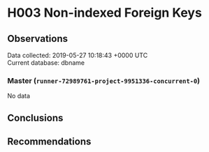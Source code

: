 # H003 Non-indexed Foreign Keys #

## Observations ##
Data collected: 2019-05-27 10:18:43 +0000 UTC  
Current database: dbname  

### Master (`runner-72989761-project-9951336-concurrent-0`) ###


No data


## Conclusions ##


## Recommendations ##

